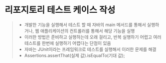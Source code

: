 # 리포지토리 테스트 케이스 작성

> - 개발한 기능을 실행해서 테스트 할 때 자바의 main 메서드를 통해서 실행하거나, 웹 애플리케이션의 컨트롤러를 통해서 해당 기능을 실행
> - 이러한 방법은 준비하고 실행하는데 오래 걸리고, 반복 실행하기 어렵고 여러 테스트를 한번에 실행하기 어렵다는 단점이 있음
> - 자바는 JUnit이라는 프레임워크로 테스트를 실행해서 이러한 문제를 해결
> - Assertions.assertThat(실제 값).isEqualTo(기대 값);